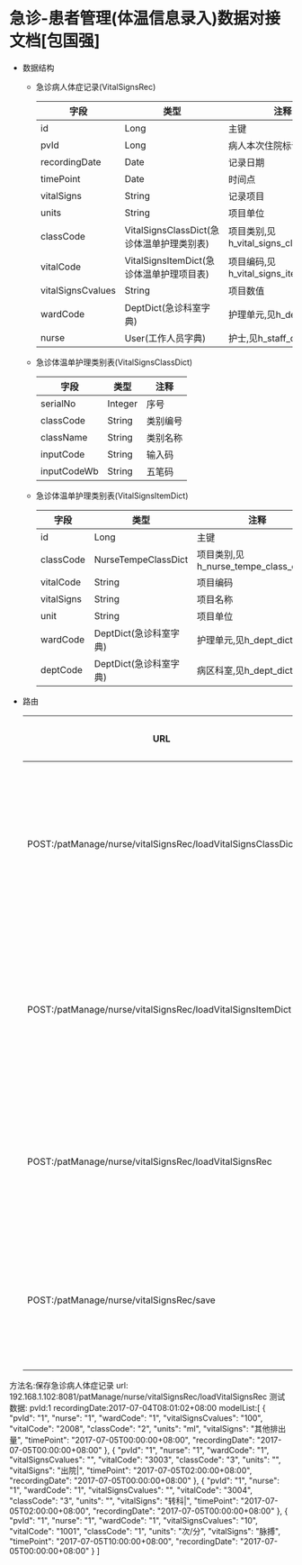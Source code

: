 # 急诊-患者管理(体温信息录入)数据对接文档[包国强] 



- 数据结构

  - 急诊病人体症记录(VitalSignsRec)

    | 字段                | 类型     | 注释          |
    | ----------------- | ------ | ----------- |
    |id|Long|主键|
	|pvId|Long|病人本次住院标识|
	|recordingDate|Date|记录日期|
	|timePoint|Date|时间点|
	|vitalSigns|String|记录项目|
	|units|String|项目单位|
	|classCode|VitalSignsClassDict(急诊体温单护理类别表)|项目类别,见h_vital_signs_class_dict.id|
	|vitalCode|VitalSignsItemDict(急诊体温单护理项目表)|项目编码,见h_vital_signs_item_dict.id|
	|vitalSignsCvalues|String|项目数值|
	|wardCode|DeptDict(急诊科室字典)|护理单元,见h_dept_dict.id|
	|nurse|User(工作人员字典)|护士,见h_staff_dict.id|




  - 急诊体温单护理类别表(VitalSignsClassDict)

    | 字段                | 类型     | 注释          |
    | ----------------- | ------ | ----------- |
    |serialNo|Integer|序号|
	|classCode|String|类别编号|
	|className|String|类别名称|
	|inputCode|String|输入码|
	|inputCodeWb|String|五笔码|

  - 急诊体温单护理类别表(VitalSignsItemDict)

    | 字段                | 类型     | 注释          |
    | ----------------- | ------ | ----------- |
	|id|Long|主键|
	|classCode|NurseTempeClassDict|项目类别,见h_nurse_tempe_class_dict.id|
	|vitalCode|String|项目编码|
	|vitalSigns|String|项目名称|
	|unit|String|项目单位|
	|wardCode|DeptDict(急诊科室字典)|护理单元,见h_dept_dict.id|
	|deptCode|DeptDict(急诊科室字典)|病区科室,见h_dept_dict.id|



- 路由

    | URL                                      | 参数                                      | 返回值        | 注释           |
    | ---------------------------------------- | --------------------------------------- | ---------- | ------------ |
    | POST:/patManage/nurse/vitalSignsRec/loadVitalSignsClassDict || 急诊体温单护理类别表    | 查询急诊体温单护理类别表  |
    | POST:/patManage/nurse/vitalSignsRec/loadVitalSignsItemDict |Long deptCode(科室编码)| 急诊体温单护理项目表    | 查询急诊体温单护理项目表  |
    | POST:/patManage/nurse/vitalSignsRec/loadVitalSignsRec |Long pvId(患者信息id), Date recordingDate(记录日期)| 急诊病人体症记录    | 查询急诊病人体症记录  |
    | POST:/patManage/nurse/vitalSignsRec/save |List<VitalSignsRec> modelList(急诊病人体症记录),Long pvId(患者信息id), Date recordingDate(记录日期)|| 保存急诊病人体症记录  |
    

方法名:保存急诊病人体症记录
url: 192.168.1.102:8081/patManage/nurse/vitalSignsRec/loadVitalSignsRec
测试数据:
pvId:1
recordingDate:2017-07-04T08:01:02+08:00
modelList:[ { "pvId": "1", "nurse": "1", "wardCode": "1", "vitalSignsCvalues": "100", "vitalCode": "2008", "classCode": "2", "units": "ml", "vitalSigns": "其他排出量", "timePoint": "2017-07-05T00:00:00+08:00", "recordingDate": "2017-07-05T00:00:00+08:00" }, { "pvId": "1", "nurse": "1", "wardCode": "1", "vitalSignsCvalues": "", "vitalCode": "3003", "classCode": "3", "units": "", "vitalSigns": "出院|", "timePoint": "2017-07-05T02:00:00+08:00", "recordingDate": "2017-07-05T00:00:00+08:00" }, { "pvId": "1", "nurse": "1", "wardCode": "1", "vitalSignsCvalues": "", "vitalCode": "3004", "classCode": "3", "units": "", "vitalSigns": "转科|", "timePoint": "2017-07-05T02:00:00+08:00", "recordingDate": "2017-07-05T00:00:00+08:00" }, { "pvId": "1", "nurse": "1", "wardCode": "1", "vitalSignsCvalues": "10", "vitalCode": "1001", "classCode": "1", "units": "次/分", "vitalSigns": "脉搏", "timePoint": "2017-07-05T10:00:00+08:00", "recordingDate": "2017-07-05T00:00:00+08:00" } ]